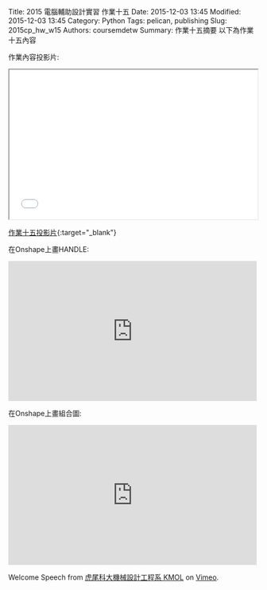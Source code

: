 Title: 2015 電腦輔助設計實習 作業十五
Date: 2015-12-03 13:45
Modified: 2015-12-03 13:45
Category: Python
Tags: pelican, publishing
Slug: 2015cp_hw_w15
Authors: coursemdetw
Summary: 作業十五摘要
以下為作業十五內容

作業內容投影片:

<iframe src=" cadp_w15_simplest.html" width="500" height="300"></iframe>

[作業十五投影片](simplest7.html){:target="_blank"}

在Onshape上畫HANDLE:

<iframe src="https://player.vimeo.com/video/150401392" width="500" height="281" frameborder="0" webkitallowfullscreen mozallowfullscreen allowfullscreen></iframe>  
 

在Onshape上畫組合圖:
 
<iframe src="https://player.vimeo.com/video/" width="500" height="281" frameborder="0" webkitallowfullscreen mozallowfullscreen allowfullscreen></iframe>

Welcome Speech</a> from <a href="https://vimeo.com/user24079973">虎尾科大機械設計工程系 KMOL</a> on <a href="https://vimeo.com">Vimeo</a>.</p>
